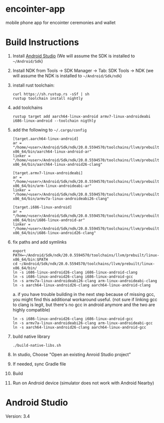 # encointer-app
mobile phone app for encointer ceremonies and wallet

# Build Instructions
1. Install [Android Studio](https://developer.android.com/studio) (We will assume the SDK is installed to `~/Android/Sdk`)
1. Install NDK from Tools -> SDK Manager -> Tab: SDK Tools -> NDK (we will assume the NDK is installed to `~/Android/Sdk/ndk`)
1. install rust toolchain: 
   ```
   curl https://sh.rustup.rs -sSf | sh
   rustup toolchain install nightly
   ```
1. add toolchains
   ```
   rustup target add aarch64-linux-android armv7-linux-androideabi i686-linux-android --toolchain nigthly
   ```
1. add the following to `~/.cargo/config`
   ```
   [target.aarch64-linux-android]
   ar = "/home/<user>/Android/Sdk/ndk/20.0.5594570/toolchains/llvm/prebuilt/linux-x86_64/bin/aarch64-linux-android-ar"
   linker = "/home/<user>/Android/Sdk/ndk/20.0.5594570/toolchains/llvm/prebuilt/linux-x86_64/bin/aarch64-linux-android26-clang"
   
   [target.armv7-linux-androideabi]
   ar = "/home/<user>/Android/Sdk/ndk/20.0.5594570/toolchains/llvm/prebuilt/linux-x86_64/bin/arm-linux-androideabi-ar"
   linker = "/home/<user>/Android/Sdk/ndk/20.0.5594570/toolchains/llvm/prebuilt/linux-x86_64/bin/armv7a-linux-androideabi26-clang"
   
   [target.i686-linux-android]
   ar = "/home/<user>/Android/Sdk/ndk/20.0.5594570/toolchains/llvm/prebuilt/linux-x86_64/bin/i686-linux-android-ar"
   linker = "/home/<user>/Android/Sdk/ndk/20.0.5594570/toolchains/llvm/prebuilt/linux-x86_64/bin/i686-linux-android26-clang"
   ```
1. fix paths and add symlinks 
   ```
   export PATH=~/Android/Sdk/ndk/20.0.5594570/toolchains/llvm/prebuilt/linux-x86_64/bin:$PATH
   cd ~/Android/Sdk/ndk/20.0.5594570/toolchains/llvm/prebuilt/linux-x86_64/bin/
   ln -s i686-linux-android26-clang i686-linux-android-clang
   ln -s i686-linux-android26-clang i686-linux-android-gcc
   ln -s armv7a-linux-androideabi26-clang arm-linux-androideabi-clang
   ln -s aarch64-linux-android26-clang aarch64-linux-android-clang

   ```
   a. if you have trouble building in the next step because of missing gcc, you might find this additional workaround useful. (not sure if linking gcc to clang is legit, but there's no gcc in android anymore and the two are highly compatible)
      ```
      ln -s i686-linux-android26-clang i686-linux-android-gcc
      ln -s armv7a-linux-androideabi26-clang arm-linux-androideabi-gcc
      ln -s aarch64-linux-android26-clang aarch64-linux-android-gcc
      ```

1. build native library
   ```
   ./build-native-libs.sh
   ```   
1. In studio, Choose "Open an existing Anroid Studio project"
1. If needed, sync Gradle file
1. Build
1. Run on Android device (simulator does not work with Android Nearby)



# Android Studio
Version: 3.4
